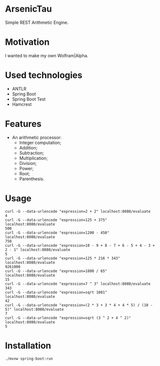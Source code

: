 # ArsenicTau
Simple REST Arithmetic Engine.
# Motivation
I wanted to make my own Wolfram|Alpha.
# Used technologies
- ANTLR
- Spring Boot
- Spring Boot Test
- Hamcrest
# Features
- An arithmetic processor:
    - Integer computation;
    - Addition;
    - Subtraction;
    - Multiplication;
    - Division;
    - Power;
    - Root;
    - Parenthesis.
# Usage
```
curl -G --data-urlencode "expression=2 + 2" localhost:8080/evaluate
4
curl -G --data-urlencode "expression=125 + 375" localhost:8080/evaluate
500
curl -G --data-urlencode "expression=1200 - 450" localhost:8080/evaluate
750
curl -G --data-urlencode "expression=10 - 9 + 8 - 7 + 6 - 5 + 4 - 3 + 2 - 1" localhost:8080/evaluate
5
curl -G --data-urlencode "expression=125 * 216 * 343" localhost:8080/evaluate
9261000
curl -G --data-urlencode "expression=1000 / 65" localhost:8080/evaluate
15
curl -G --data-urlencode "expression=7 ^ 3" localhost:8080/evaluate
343
curl -G --data-urlencode "expression=sqrt 1801" localhost:8080/evaluate
42
curl -G --data-urlencode "expression=(2 * 3 + 3 * 4 + 4 * 5) / (10 - 5)" localhost:8080/evaluate
7
curl -G --data-urlencode "expression=sqrt (3 ^ 2 + 4 ^ 2)" localhost:8080/evaluate
5
```
# Installation
```./mvnw spring-boot:run```